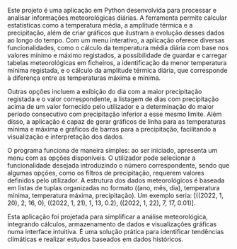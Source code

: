 Este projeto é uma aplicação em Python desenvolvida para processar e analisar informações meteorológicas diárias. 
A ferramenta permite calcular estatísticas como a temperatura média, a amplitude térmica e a precipitação, além de criar gráficos que ilustram 
a evolução desses dados ao longo do tempo. Com um menu interativo, a aplicação oferece diversas funcionalidades, como o cálculo da temperatura 
média diária com base nos valores mínimo e máximo registados, a possibilidade de guardar e carregar tabelas meteorológicas em ficheiros, 
a identificação da menor temperatura mínima registada, e o cálculo da amplitude térmica diária, que corresponde à diferença entre as 
temperaturas máxima e mínima.

Outras opções incluem a exibição do dia com a maior precipitação registada e o valor correspondente, a listagem de dias com precipitação acima 
de um valor fornecido pelo utilizador e a determinação do maior período consecutivo com precipitação inferior a esse mesmo limite. Além disso, 
a aplicação é capaz de gerar gráficos de linha para as temperaturas mínima e máxima e gráficos de barras para a precipitação, facilitando a 
visualização e interpretação dos dados.

O programa funciona de maneira simples: ao ser iniciado, apresenta um menu com as opções disponíveis. O utilizador pode selecionar a 
funcionalidade desejada introduzindo o número correspondente, sendo que algumas opções, como os filtros de precipitação, requerem valores 
definidos pelo utilizador. A estrutura dos dados meteorológicos é baseada em listas de tuplas organizadas no formato ((ano, mês, dia), 
temperatura mínima, temperatura máxima, precipitação). 
Um exemplo seria: [((2022, 1, 20), 2, 16, 0), ((2022, 1, 21), 1, 13, 0.2), ((2022, 1, 22), 7, 17, 0.01)].

Esta aplicação foi projetada para simplificar a análise meteorológica, integrando cálculos, armazenamento de dados e visualizações gráficas 
numa interface intuitiva. É uma solução prática para identificar tendências climáticas e realizar estudos baseados em dados históricos.